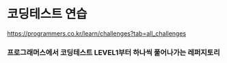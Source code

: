 # 코딩테스트 연습

https://programmers.co.kr/learn/challenges?tab=all_challenges
### 프로그래머스에서 코딩테스트 LEVEL1부터 하나씩 풀어나가는 레퍼지토리
